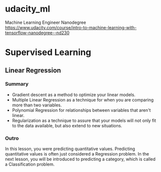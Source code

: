 # udacity_ml
Machine Learning Engineer Nanodegree
https://www.udacity.com/course/intro-to-machine-learning-with-tensorflow-nanodegree--nd230

# Supervised Learning
## Linear Regression
### Summary
- Gradient descent as a method to optimize your linear models.
- Multiple Linear Regression as a technique for when you are comparing more than two variables.
- Polynomial Regression for relationships between variables that aren't linear.
- Regularization as a technique to assure that your models will not only fit to the data available, but also extend to new situations.
### Outro
In this lesson, you were predicting quantitative values. Predicting quantitative values is often just considered a Regression problem. In the next lesson, you will be introduced to predicting a category, which is called a Classification problem.
